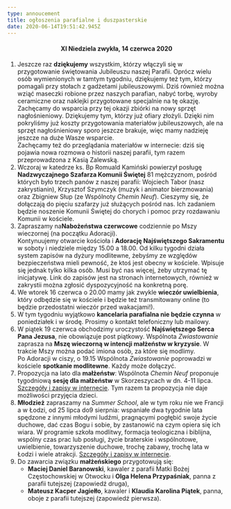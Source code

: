```yaml
---
type: annoucement
title: ogłoszenia parafialne i duszpasterskie
date: 2020-06-14T19:51:42.945Z
---
```


<h4 style="text-align:center;">XI Niedziela zwykła, 14 czerwca 2020</h4>

1. Jeszcze raz **dziękujemy** wszystkim, którzy włączyli się w przygotowanie świętowania Jubileuszu naszej Parafii. Oprócz wielu osób wymienionych w tamtym tygodniu, dziękujemy też tym, którzy pomagali przy stołach z gadżetami jubileuszowymi. Dziś również można wziąć maseczki robione przez naszych parafian, nabyć torbę, wyroby ceramiczne oraz naklejki przygotowane specjalnie na tę okazję. Zachęcamy do wsparcia przy tej okazji zbiórki na nowy sprzęt nagłośnieniowy. Dziękujemy tym, którzy już ofiary złożyli. Dzięki nim pokryliśmy już koszty przygotowania materiałów jubileuszowych, ale na sprzęt nagłośnieniowy sporo jeszcze brakuje, więc mamy nadzieję jeszcze na duże Wasze wsparcie.\
   Zachęcamy też do przeglądania materiałów w internecie: dziś się pojawia nowa rozmowa o historii naszej parafii, tym razem przeprowadzona z Kasią Zalewską.
2. Wczoraj w katedrze ks. Bp Romuald Kamiński powierzył posługę **Nadzwyczajnego Szafarza Komunii Świętej** 81 mężczyznom, pośród których było trzech panów z naszej parafii: Wojciech Tabor (nasz zakrystianin), Krzysztof Szymczyk (muzyk i animator bierzmowania) oraz Zbigniew Słup (ze Wspólnoty _Chemin Neuf_). Cieszymy się, że dołączają do pięciu szafarzy już służących pośród nas. Ich zadaniem będzie noszenie Komunii Świętej do chorych i pomoc przy rozdawaniu Komunii w kościele.
3. Zapraszamy na**Nabożeństwa czerwcowe** codziennie po Mszy wieczornej (na początku Adoracji).\
   Kontynuujemy otwarcie kościoła i **Adorację Najświętszego Sakramentu** w soboty i niedziele między 15.00 a 18.00. Od kilku tygodni działa system zapisów na dyżury modlitewne, żebyśmy ze względów bezpieczeństwa mieli pewność, że ktoś jest obecny w kościele. Wpisuje się jednak tylko kilka osób. Musi być nas więcej, żeby utrzymać tę inicjatywę. Link do zapisów jest na stronach internetowych, również w zakrystii można zgłosić dyspozycyjność na konkretną porę.
4. We wtorek 16 czerwca o 20.00 mamy jak zwykle **wieczór uwielbienia**, który odbędzie się w kościele i będzie też transmitowany online (to będzie przedostatni wieczór przed wakacjami!).
5. W tym tygodniu wyjątkowo **kancelaria parafialna nie będzie czynna** w poniedziałek i w środę. Prosimy o kontakt telefoniczny lub mailowy.
6. W piątek 19 czerwca obchodzimy uroczystość **Najświętszego Serca Pana Jezusa**, nie obowiązuje post piątkowy. Wspólnota _Zwiastowanie_ zaprasza na **Mszę wieczorną w intencji małżeństw w kryzysie**. W trakcie Mszy można podać imiona osób, za które się modlimy.\
   Po Adoracji w ciszy, o 19.15 Wspólnota _Zwiastowanie_ poprowadzi w kościele **spotkanie modlitewne**. Każdy może dołączyć.
7. Propozycja na lato dla **małżeństw**: Wspólnota _Chemin Neuf_ proponuje tygodniową **sesję dla małżeństw** w Skorzeszycach w dn. 4-11 lipca. [Szczegóły i zapisy w internecie](https://www.chemin-neuf.pl/pl/homepage/nasze-propozycje/kana/5ed020e5396588a063a3e447/tydzie%C5%84-kana-2020). Tym razem ta propozycja nie daje możliwości przyjęcia dzieci.
8. **Młodzież** zapraszamy na _Summer School_, ale w tym roku nie we Francji a w Łodzi, od 25 lipca do9 sierpnia: wspaniałe dwa tygodnie lata spędzone z innymi młodymi ludźmi, pragnącymi pogłębić swoje życie duchowe, dać czas Bogu i sobie, by zastanowić na czym opiera się ich wiara. W programie szkoła modlitwy, formacja teologiczna i biblijna, wspólny czas prac lub posługi, życie braterskie i wspólnotowe, uwielbienie, towarzyszenie duchowe, trochę zabawy, trochę lata w Łodzi i wiele atrakcji. [Szczegóły i zapisy w internecie](https://www.chemin-neuf.pl/pl/homepage/nasze-propozycje/mlodzi-18-30-lat/wydarzenia/5ed6663d396588fc3ab82713/summer-school).
9. Do zawarcia związku **małżeńskiego** przygotowują się:
   - **Maciej Daniel Baranowski**, kawaler z parafii Matki Bożej Częstochowskiej w Otwocku i **Olga Helena Przypaśniak**, panna z parafii tutejszej (zapowiedź druga),
   - **Mateusz Kacper Jagiełło**, kawaler i **Klaudia Karolina Piątek**, panna, oboje z parafii tutejszej (zapowiedź pierwsza).
